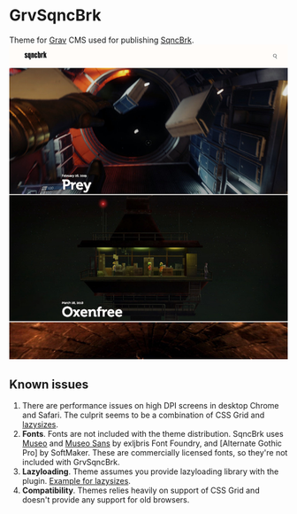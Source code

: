 # GrvSqncBrk
Theme for [Grav](https://getgrav.org) CMS used for publishing [SqncBrk](https://sqncbrk.com).
![Screenshot](screenshot.jpg)
## Known issues
1. There are performance issues on high DPI screens in desktop Chrome and Safari. The culprit seems to be a combination of CSS Grid and [lazysizes](https://github.com/aFarkas/lazysizes).
2. **Fonts**. Fonts are not included with the theme distribution. SqncBrk uses [Museo](https://www.exljbris.com/museo.html) and [Museo Sans](https://www.exljbris.com/museosans.html) by exljbris Font Foundry, and [Alternate Gothic Pro] by SoftMaker. These are commercially licensed fonts, so they're not included with GrvSqncBrk.
3. **Lazyloading**. Theme assumes you provide lazyloading library with the plugin. [Example for lazysizes](https://gist.github.com/ichik/3191c85570821170a86b581199f4a8ee).
4. **Compatibility**. Themes relies heavily on support of CSS Grid and doesn't provide any support for old browsers.
